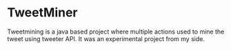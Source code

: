 # TweetMiner
Tweetmining is a java based project where multiple actions used to mine the tweet using tweeter API. It was an experimental project from my side. 
